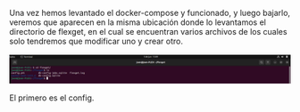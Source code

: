 Una vez hemos levantado el docker-compose y funcionado, y luego bajarlo, veremos que aparecen en la misma ubicación donde lo levantamos el directorio de flexget, en el cual se encuentran varios archivos de los cuales solo tendremos que modificar uno y crear otro. 

![](/IMG/31.PNG)

El primero es el config.
